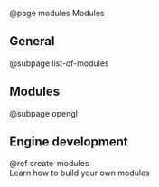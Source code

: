 @page modules Modules

## General

@subpage list-of-modules

## Modules

@subpage opengl

## Engine development

@ref create-modules  
Learn how to build your own modules
